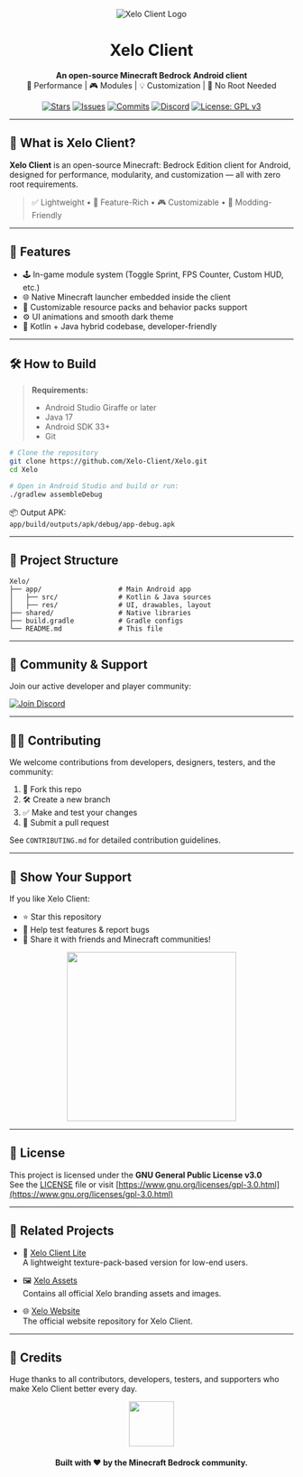<p align="center">
  <img src="https://cdn.discordapp.com/attachments/1399114031809433791/1400133554511413438/Untitled225_20250730203813.png?ex=688b877c&is=688a35fc&hm=85b8a400008683855b1a5b4960c544401974e6767862f4e87a04180f2a26a6e2&" alt="Xelo Client Logo" />
  <h1 align="center">Xelo Client</h1>
  <p align="center">
    <b>An open-source Minecraft Bedrock Android client</b><br>
    🧩 Performance | 🎮 Modules | 💡 Customization | 📱 No Root Needed
  </p>
</p>

<p align="center">
  <a href="https://github.com/Xelo-Client/Xelo/stargazers"><img src="https://img.shields.io/github/stars/Xelo-Client/Xelo?color=yellow&logo=github&style=for-the-badge" alt="Stars"></a>
  <a href="https://github.com/Xelo-Client/Xelo/issues"><img src="https://img.shields.io/github/issues/Xelo-Client/Xelo?style=for-the-badge&logo=github" alt="Issues"></a>
  <a href="https://github.com/Xelo-Client/Xelo/commits/main"><img src="https://img.shields.io/github/commit-activity/m/Xelo-Client/Xelo?style=for-the-badge&logo=git" alt="Commits"></a>
  <a href="https://dsc.gg/Xelo-client"><img src="https://img.shields.io/discord/1149378282001813546?label=Join%20Discord&style=for-the-badge&logo=discord&color=5865F2&logoColor=white" alt="Discord"></a>
  <a href="https://www.gnu.org/licenses/gpl-3.0.html"><img src="https://img.shields.io/badge/License-GPLv3-blue.svg?style=for-the-badge&logo=gnu" alt="License: GPL v3"></a>
</p>

---

## 🚀 What is Xelo Client?

**Xelo Client** is an open-source Minecraft: Bedrock Edition client for Android, designed for performance, modularity, and customization — all with zero root requirements.

> ✅ Lightweight • 🎯 Feature-Rich • 🎮 Customizable • 🧱 Modding-Friendly

---

## 📱 Features

- 🕹️ In-game module system (Toggle Sprint, FPS Counter, Custom HUD, etc.)
- 🌐 Native Minecraft launcher embedded inside the client
- 🎨 Customizable resource packs and behavior packs support
- ⚙️ UI animations and smooth dark theme
- 🧰 Kotlin + Java hybrid codebase, developer-friendly

---

## 🛠️ How to Build

> **Requirements:**
> - Android Studio Giraffe or later
> - Java 17
> - Android SDK 33+
> - Git

```bash
# Clone the repository
git clone https://github.com/Xelo-Client/Xelo.git
cd Xelo

# Open in Android Studio and build or run:
./gradlew assembleDebug
```

📦 Output APK:  
`app/build/outputs/apk/debug/app-debug.apk`

---

## 🧠 Project Structure

```
Xelo/
├── app/                   # Main Android app
│   ├── src/               # Kotlin & Java sources
│   ├── res/               # UI, drawables, layout
├── shared/                # Native libraries
├── build.gradle           # Gradle configs
└── README.md              # This file
```

---

## 💬 Community & Support

Join our active developer and player community:

<p align="left">
  <a href="https://dsc.gg/Xelo-client">
    <img src="https://img.shields.io/badge/Join%20Our%20Discord-5865F2?style=for-the-badge&logo=discord&logoColor=white" alt="Join Discord">
  </a>
</p>

---

## 🧑‍💻 Contributing

We welcome contributions from developers, designers, testers, and the community:

1. 🍴 Fork this repo
2. 🛠️ Create a new branch
3. ✅ Make and test your changes
4. 📩 Submit a pull request

See `CONTRIBUTING.md` for detailed contribution guidelines.

---

## 🌟 Show Your Support

If you like Xelo Client:

- ⭐ Star this repository
- 🧪 Help test features & report bugs
- 📢 Share it with friends and Minecraft communities!

<p align="center">
  <img src="https://media.giphy.com/media/IThjAlJnD9WNO/giphy.gif" width="300" />
</p>

---

## 📄 License

This project is licensed under the **GNU General Public License v3.0**  
See the [LICENSE](LICENSE) file or visit [https://www.gnu.org/licenses/gpl-3.0.html](https://www.gnu.org/licenses/gpl-3.0.html)

---

## 🔗 Related Projects

- 🔹 [Xelo Client Lite](https://github.com/Xelo-Client/Xelo-lite)  
  A lightweight texture-pack-based version for low-end users.

- 🖼️ [Xelo Assets](https://github.com/Xelo-Client/Xelo-Assets)  
  Contains all official Xelo branding assets and images.

- 🌐 [Xelo Website](https://github.com/Xelo-Client/Xelo-website)  
  The official website repository for Xelo Client.

---

## 👥 Credits

Huge thanks to all contributors, developers, testers, and supporters who make Xelo Client better every day.

<p align="center">
  <img src="https://raw.githubusercontent.com/Xelo-Client/Xelo/main/app/src/main/res/mipmap-xxxhdpi/ic_launcher_round.png" width="80">
</p>

<h4 align="center">Built with ❤️ by the Minecraft Bedrock community.</h4>
